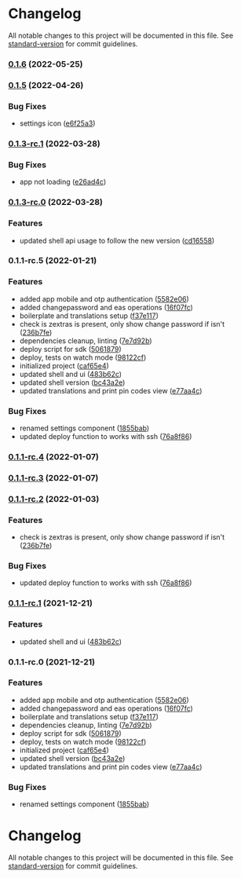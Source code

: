 # Changelog

All notable changes to this project will be documented in this file. See [standard-version](https://github.com/conventional-changelog/standard-version) for commit guidelines.

### [0.1.6](https://github.com/zextras/carbonio-auth-ui/compare/v0.1.5...v0.1.6) (2022-05-25)

### [0.1.5](https://github.com/zextras/carbonio-auth-ui/compare/v0.1.3-rc.1...v0.1.5) (2022-04-26)


### Bug Fixes

* settings icon ([e6f25a3](https://github.com/zextras/carbonio-auth-ui/commit/e6f25a33bc2dc01f8f6158041d13982c8ed4121b))

### [0.1.3-rc.1](https://github.com/zextras/carbonio-auth-ui/compare/v0.1.3-rc.0...v0.1.3-rc.1) (2022-03-28)


### Bug Fixes

* app not loading ([e26ad4c](https://github.com/zextras/carbonio-auth-ui/commit/e26ad4cc4bdf9a053d8be0dc2261d8eb81e61817))

### [0.1.3-rc.0](https://github.com/zextras/carbonio-auth-ui/compare/v0.1.1-rc.5...v0.1.3-rc.0) (2022-03-28)


### Features

* updated shell api usage to follow the new version ([cd16558](https://github.com/zextras/carbonio-auth-ui/commit/cd16558f714dd37d093cf2da2f6aba63353b4b18))

### 0.1.1-rc.5 (2022-01-21)


### Features

* added app mobile and otp authentication ([5582e06](https://github.com/zextras/carbonio-auth-ui/commit/5582e069e32ef744625fea5b427a06cbaee37af9))
* added changepassword and eas operations ([16f07fc](https://github.com/zextras/carbonio-auth-ui/commit/16f07fca402e21f0be4b68b6d9c6dd85369cbd75))
* boilerplate and translations setup ([f37e117](https://github.com/zextras/carbonio-auth-ui/commit/f37e11706fbc8385fe41ba4eac335ba5c0713f1d))
* check is zextras is present, only show change password if isn't ([236b7fe](https://github.com/zextras/carbonio-auth-ui/commit/236b7fec6c247c7e9991e947eacfbefb6a9bc74e))
* dependencies cleanup, linting ([7e7d92b](https://github.com/zextras/carbonio-auth-ui/commit/7e7d92b35305954933b35a32f8d0e3f89fdf00a9))
* deploy script for sdk ([5061879](https://github.com/zextras/carbonio-auth-ui/commit/50618797dd557a080a959009947961ba4779528e))
* deploy, tests on watch mode ([98122cf](https://github.com/zextras/carbonio-auth-ui/commit/98122cf7c4f256d963e261c40f5b91de003fbf59))
* initialized project ([caf65e4](https://github.com/zextras/carbonio-auth-ui/commit/caf65e430bc16067a8a346c7879bf7cf30c8af8e))
* updated shell and ui ([483b62c](https://github.com/zextras/carbonio-auth-ui/commit/483b62c3bd4fb1c7f0c207bf1fe44fd311977649))
* updated shell version ([bc43a2e](https://github.com/zextras/carbonio-auth-ui/commit/bc43a2e70ee506f04509f17d997e7eb9fc065eb9))
* updated translations and print pin codes view ([e77aa4c](https://github.com/zextras/carbonio-auth-ui/commit/e77aa4c982888ec54cee7161b2de8ec0a2cb1010))


### Bug Fixes

* renamed settings component ([1855bab](https://github.com/zextras/carbonio-auth-ui/commit/1855bab6f067c0b0001f2a9fc93dfcc947a9a860))
* updated deploy function to works with ssh ([76a8f86](https://github.com/zextras/carbonio-auth-ui/commit/76a8f862492333a51ba4ad3cd3e760a52fd5352a))

### [0.1.1-rc.4](https://bitbucket.org/zextras/zapp-auth/compare/v0.1.1-rc.3...v0.1.1-rc.4) (2022-01-07)

### [0.1.1-rc.3](https://bitbucket.org/zextras/zapp-auth/compare/v0.1.1-rc.2...v0.1.1-rc.3) (2022-01-07)

### [0.1.1-rc.2](https://bitbucket.org/zextras/zapp-auth/compare/v0.1.1-rc.1...v0.1.1-rc.2) (2022-01-03)


### Features

* check is zextras is present, only show change password if isn't ([236b7fe](https://bitbucket.org/zextras/zapp-auth/commit/236b7fec6c247c7e9991e947eacfbefb6a9bc74e))


### Bug Fixes

* updated deploy function to works with ssh ([76a8f86](https://bitbucket.org/zextras/zapp-auth/commit/76a8f862492333a51ba4ad3cd3e760a52fd5352a))

### [0.1.1-rc.1](https://bitbucket.org/zextras/zapp-auth/compare/v0.1.1-rc.0...v0.1.1-rc.1) (2021-12-21)


### Features

* updated shell and ui ([483b62c](https://bitbucket.org/zextras/zapp-auth/commit/483b62c3bd4fb1c7f0c207bf1fe44fd311977649))

### 0.1.1-rc.0 (2021-12-21)


### Features

* added app mobile and otp authentication ([5582e06](https://bitbucket.org/zextras/zapp-auth/commit/5582e069e32ef744625fea5b427a06cbaee37af9))
* added changepassword and eas operations ([16f07fc](https://bitbucket.org/zextras/zapp-auth/commit/16f07fca402e21f0be4b68b6d9c6dd85369cbd75))
* boilerplate and translations setup ([f37e117](https://bitbucket.org/zextras/zapp-auth/commit/f37e11706fbc8385fe41ba4eac335ba5c0713f1d))
* dependencies cleanup, linting ([7e7d92b](https://bitbucket.org/zextras/zapp-auth/commit/7e7d92b35305954933b35a32f8d0e3f89fdf00a9))
* deploy script for sdk ([5061879](https://bitbucket.org/zextras/zapp-auth/commit/50618797dd557a080a959009947961ba4779528e))
* deploy, tests on watch mode ([98122cf](https://bitbucket.org/zextras/zapp-auth/commit/98122cf7c4f256d963e261c40f5b91de003fbf59))
* initialized project ([caf65e4](https://bitbucket.org/zextras/zapp-auth/commit/caf65e430bc16067a8a346c7879bf7cf30c8af8e))
* updated shell version ([bc43a2e](https://bitbucket.org/zextras/zapp-auth/commit/bc43a2e70ee506f04509f17d997e7eb9fc065eb9))
* updated translations and print pin codes view ([e77aa4c](https://bitbucket.org/zextras/zapp-auth/commit/e77aa4c982888ec54cee7161b2de8ec0a2cb1010))


### Bug Fixes

* renamed settings component ([1855bab](https://bitbucket.org/zextras/zapp-auth/commit/1855bab6f067c0b0001f2a9fc93dfcc947a9a860))

# Changelog

All notable changes to this project will be documented in this file. See [standard-version](https://github.com/conventional-changelog/standard-version) for commit guidelines.
